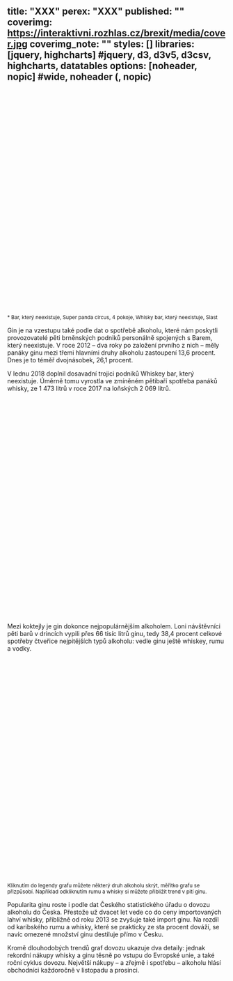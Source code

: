 title: "XXX"
perex: "XXX"
published: ""
coverimg: https://interaktivni.rozhlas.cz/brexit/media/cover.jpg
coverimg_note: ""
styles: []
libraries: [jquery, highcharts] #jquery, d3, d3v5, d3csv, highcharts, datatables
options: [noheader, nopic] #wide, noheader (, nopic)
---

<div style="width: 100%; height: 500px;" id="panaky"></div>

<small>* Bar, který neexistuje, Super panda circus, 4 pokoje, Whisky bar, který neexistuje, Slast</small>

Gin je na vzestupu také podle dat o spotřebě alkoholu, které nám poskytli provozovatelé pěti brněnských podniků personálně spojených s Barem, který neexistuje. V roce 2012 – dva roky po založení prvního z nich – měly panáky ginu mezi třemi hlavními druhy alkoholu zastoupení 13,6 procent. Dnes je to téměř dvojnásobek, 26,1 procent.

V lednu 2018 doplnil dosavadní trojici podniků Whiskey bar, který neexistuje. Úměrně tomu vyrostla ve zmíněném pětibaří spotřeba panáků whisky, ze 1 473 litrů v roce 2017 na loňských 2 069 litrů.

<div style="width: 100%; height: 500px;" id="drinky"></div>

Mezi koktejly je gin dokonce nejpopulárnějším alkoholem. Loni návštěvníci pěti barů v drincích vypili přes 66 tisíc litrů ginu, tedy 38,4 procent celkové spotřeby čtveřice nejpitějších typů alkoholu: vedle ginu ještě whiskey, rumu a vodky.

<div style="width: 100%; height: 500px;" id="csu"></div>

<small>Kliknutím do legendy grafu můžete některý druh alkoholu skrýt, měřítko grafu se přizpůsobí. Například odkliknutím rumu a whisky si můžete přiblížit trend v pití ginu.</small>

Popularita ginu roste i podle dat Českého statistického úřadu o dovozu alkoholu do Česka. Přestože už dvacet let vede co do ceny importovaných lahví whisky, přibližně od roku 2013 se zvyšuje také import ginu. Na rozdíl od karibského rumu a whisky, které se prakticky ze sta procent dováží, se navíc omezené množství ginu destiluje přímo v Česku.

Kromě dlouhodobých trendů graf dovozu ukazuje dva detaily: jednak rekordní nákupy whisky a ginu těsně po vstupu do Evropské unie, a také roční cyklus dovozu. Největší nákupy – a zřejmě i spotřebu – alkoholu hlásí obchodníci každoročně v listopadu a prosinci.